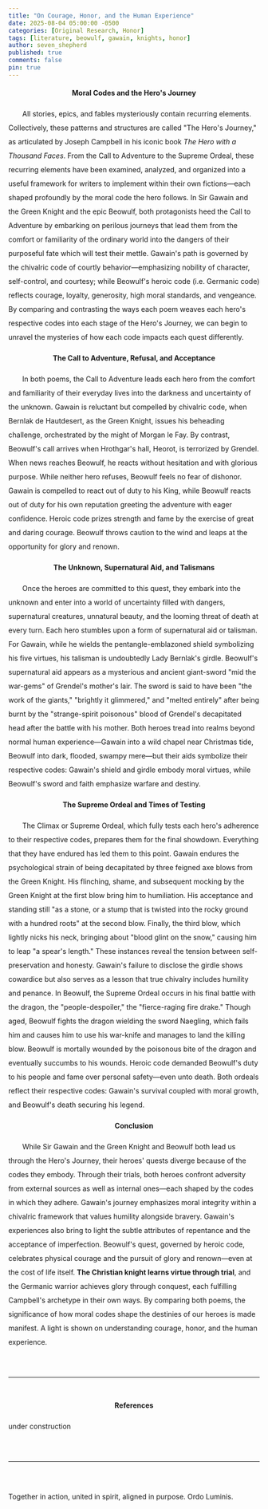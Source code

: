 ```yaml
---
title: "On Courage, Honor, and the Human Experience"
date: 2025-08-04 05:00:00 -0500
categories: [Original Research, Honor]
tags: [literature, beowulf, gawain, knights, honor]
author: seven_shepherd
published: true
comments: false
pin: true
---
```


<style>
/* in your main CSS (e.g. assets/css/style.css) */
.references {
  padding: 0;
  margin: 0;
}

.references li {
  list-style: none;
  margin-bottom: 1em;           /* space between entries */
  padding-left: 1.5em;          /* amount of hanging indent */
  text-indent: -1.5em;          /* pulls first line back */
  line-height: 2;               /* nicer readability */
}

p.titles {
  text-align:center;
  margin-top: 0;
  margin-bottom: 0;
  font-weight:bold;
}

body {
  line-height: 2;
}

a.alterlink {
  color:Silver;
}
</style>

<p class="titles">Moral Codes and the Hero's Journey</p>

<p style="text-indent:2em;">
All stories, epics, and fables mysteriously contain recurring elements. Collectively, these patterns and structures are called "The Hero's Journey," as articulated by Joseph Campbell in his iconic book <em>The Hero with a Thousand Faces</em>. From the Call to Adventure to the Supreme Ordeal, these recurring elements have been examined, analyzed, and organized into a useful framework for writers to implement within their own fictions&mdash;each shaped profoundly by the moral code the hero follows. In Sir Gawain and the Green Knight and the epic Beowulf, both protagonists heed the Call to Adventure by embarking on perilous journeys that lead them from the comfort or familiarity of the ordinary world into the dangers of their purposeful fate which will test their mettle. Gawain's path is governed by the chivalric code of courtly behavior&mdash;emphasizing nobility of character, self-control, and courtesy; while Beowulf's heroic code (i.e. Germanic code) reflects courage, loyalty, generosity, high moral standards, and vengeance. By comparing and contrasting the ways each poem weaves each hero's respective codes into each stage of the Hero's Journey, we can begin to unravel the mysteries of how each code impacts each quest differently.</p>

<p class="titles">The Call to Adventure, Refusal, and Acceptance</p>

<p style="text-indent:2em;">
In both poems, the Call to Adventure leads each hero from the comfort and familiarity of their everyday lives into the darkness and uncertainty of the unknown. Gawain is reluctant but compelled by chivalric code, when Bernlak de Hautdesert, as the Green Knight, issues his beheading challenge, orchestrated by the might of Morgan le Fay. By contrast, Beowulf's call arrives when Hrothgar's hall, Heorot, is terrorized by Grendel. When news reaches Beowulf, he reacts without hesitation and with glorious purpose. While neither hero refuses, Beowulf feels no fear of dishonor. Gawain is compelled to react out of duty to his King, while Beowulf reacts out of duty for his own reputation greeting the adventure with eager confidence. Heroic code prizes strength and fame by the exercise of great and daring courage. Beowulf throws caution to the wind and leaps at the opportunity for glory and renown.</a>

<p class="titles">The Unknown, Supernatural Aid, and Talismans</p>

<p style="text-indent:2em;">
Once the heroes are committed to this quest, they embark into the unknown and enter into a world of uncertainty filled with dangers, supernatural creatures, unnatural beauty, and the looming threat of death at every turn. Each hero stumbles upon a form of supernatural aid or talisman. For Gawain, while he wields the pentangle-emblazoned shield symbolizing his five virtues, his talisman is undoubtedly Lady Bernlak's girdle. Beowulf's supernatural aid appears as a mysterious and ancient giant-sword "mid the war-gems" of Grendel's mother's lair. The sword is said to have been "the work of the giants," "brightly it glimmered," and "melted entirely" after being burnt by the "strange-spirit poisonous" blood of Grendel's decapitated head after the battle with his mother. Both heroes tread into realms beyond normal human experience&mdash;Gawain into a wild chapel near Christmas tide, Beowulf into dark, flooded, swampy mere&mdash;but their aids symbolize their respective codes: Gawain's shield and girdle embody moral virtues, while Beowulf's sword and faith emphasize warfare and destiny.</p>

<p class="titles">The Supreme Ordeal and Times of Testing</p>

<p style="text-indent:2em;">
The Climax or Supreme Ordeal, which fully tests each hero's adherence to their respective codes, prepares them for the final showdown. Everything that they have endured has led them to this point. Gawain endures the psychological strain of being decapitated by three feigned axe blows from the Green Knight. His flinching, shame, and subsequent mocking by the Green Knight at the first blow bring him to humiliation. His acceptance and standing still "as a stone, or a stump that is twisted into the rocky ground with a hundred roots" at the second blow. Finally, the third blow, which lightly nicks his neck, bringing about "blood glint on the snow," causing him to leap "a spear's length." These instances reveal the tension between self-preservation and honesty. Gawain's failure to disclose the girdle shows cowardice but also serves as a lesson that true chivalry includes humility and penance. In Beowulf, the Supreme Ordeal occurs in his final battle with the dragon, the "people-despoiler," the "fierce-raging fire drake." Though aged, Beowulf fights the dragon wielding the sword Naegling, which fails him and causes him to use his war-knife and manages to land the killing blow. Beowulf is mortally wounded by the poisonous bite of the dragon and eventually succumbs to his wounds. Heroic code demanded Beowulf's duty to his people and fame over personal safety&mdash;even unto death. Both ordeals reflect their respective codes: Gawain's survival coupled with moral growth, and Beowulf's death securing his legend.</p>

<p class="titles">Conclusion</p>

<p style="text-indent:2em;">
While Sir Gawain and the Green Knight and Beowulf both lead us through the Hero's Journey, their heroes' quests diverge because of the codes they embody. Through their trials, both heroes confront adversity from external sources as well as internal ones&mdash;each shaped by the codes in which they adhere. Gawain's journey emphasizes moral integrity within a chivalric framework that values humility alongside bravery. Gawain's experiences also bring to light the subtle attributes of repentance and the acceptance of imperfection. Beowulf's quest, governed by heroic code, celebrates physical courage and the pursuit of glory and renown&mdash;even at the cost of life itself. <strong>The Christian knight learns virtue through trial</strong>, and the Germanic warrior achieves glory through conquest, each fulfilling Campbell's archetype in their own ways. By comparing both poems, the significance of how moral codes shape the destinies of our heroes is made manifest. A light is shown on understanding courage, honor, and the human experience.</p>

<br>

<hr>

<br>

<div style="text-align:center;font-weight: bold;">References</div>

under construction

<!-- <span></span>

<ul class="references">

</ul> -->



<br>

<hr>

<br>

Together in action, united in spirit, aligned in purpose. Ordo Luminis.

<script>
    var refTagger = {
        settings: {
            bibleVersion: 'NLT',
            tooltipStyle: 'dark'
        }
    };

    (function(d, t) {
        var n=d.querySelector('[nonce]');
        refTagger.settings.nonce = n && (n.nonce||n.getAttribute('nonce'));
        var g = d.createElement(t), s = d.getElementsByTagName(t)[0];
        g.src = 'https://api.reftagger.com/v2/RefTagger.js';
        g.nonce = refTagger.settings.nonce;
        s.parentNode.insertBefore(g, s);
    }(document, 'script'));
</script>
